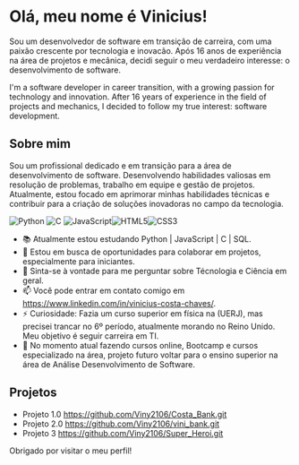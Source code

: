 # Olá, meu nome é Vinicius!


Sou um desenvolvedor de software em transição de carreira, com uma paixão crescente por tecnologia e inovacão. Após 16 anos de experiência na área de projetos e mecânica, decidi seguir o meu verdadeiro interesse: o desenvolvimento de software. 

I'm a software developer in career transition, with a growing passion for technology and innovation. After 16 years of experience in the field of projects and mechanics, I decided to follow my true interest: software development.

## Sobre mim

Sou um profissional dedicado e em transição para a área de desenvolvimento de software. Desenvolvendo habilidades valiosas em resolução de problemas, trabalho em equipe e gestão de projetos. Atualmente, estou focado em aprimorar minhas habilidades técnicas e contribuir para a criação de soluções inovadoras no campo da tecnologia. 

 ![Python](https://img.shields.io/badge/python-3670A0?style=for-the-badge&logo=python&logoColor=ffdd54)                                               ![C](https://img.shields.io/badge/C-00599C?style=for-the-badge&logo=c&logoColor=white)                                         ![JavaScript](https://img.shields.io/badge/JavaScript-F7DF1E?style=for-the-badge&logo=javascript&logoColor=black)![HTML5](https://img.shields.io/badge/HTML5-E34F26?style=for-the-badge&logo=html5&logoColor=white)![CSS3](https://img.shields.io/badge/CSS3-1572B6?style=for-the-badge&logo=css3&logoColor=white)
 
- 📚 Atualmente estou estudando Python | JavaScript | C | SQL. 
- 🤝 Estou em busca de oportunidades para colaborar em projetos, especialmente para iniciantes.
- 💬 Sinta-se à vontade para me perguntar sobre Técnologia e Ciência em geral.
- 📫 Você pode entrar em contato comigo em https://www.linkedin.com/in/vinicius-costa-chaves/.
- ⚡ Curiosidade: Fazia um curso superior em física na (UERJ), mas precisei trancar no 6º período, atualmente morando no Reino Unido. Meu objetivo é seguir carreira em TI.
- 🔑 No momento atual fazendo cursos online, Bootcamp e cursos especializado na área, projeto futuro voltar para o ensino superior na área de Análise Desenvolvimento de Software.  

## Projetos

- Projeto 1.0 https://github.com/Viny2106/Costa_Bank.git
- Projeto 2.0 https://github.com/Viny2106/vini_bank.git
- Projeto 3 https://github.com/Viny2106/Super_Heroi.git

Obrigado por visitar o meu perfil!
